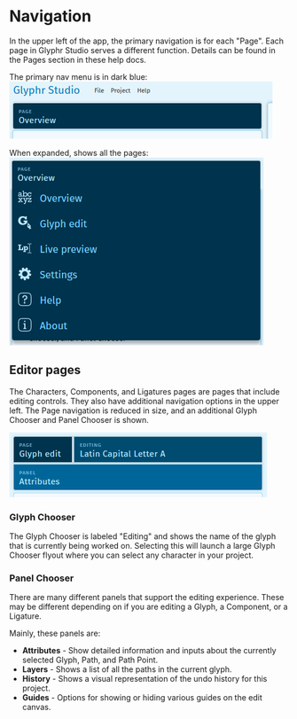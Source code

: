 # Navigation

In the upper left of the app, the primary navigation is for each "Page". Each 
page in Glyphr Studio serves a different function. Details can be found in the 
Pages section in these help docs.

The primary nav menu is in dark blue:
![Primary navigation](../img/nav_primary.png)

When expanded, shows all the pages:
![Expanded navigation](../img/nav_page-expanded.png)

## Editor pages
The Characters, Components, and Ligatures pages are pages that include editing 
controls. They also have additional navigation options in the upper left. The
Page navigation is reduced in size, and an additional Glyph Chooser and Panel 
Chooser is shown.

![Editor page navigation](../img/nav_editor-page.png)

### Glyph Chooser
The Glyph Chooser is labeled "Editing" and shows the name of the glyph that is 
currently being worked on. Selecting this will launch a large Glyph Chooser 
flyout where you can select any character in your project.

### Panel Chooser
There are many different panels that support the editing experience. These may 
be different depending on if you are editing a Glyph, a Component, or a Ligature. 

Mainly, these panels are:
 - **Attributes** - Show detailed information and inputs about the currently selected Glyph, Path, and Path Point.
 - **Layers** - Shows a list of all the paths in the current glyph.
 - **History** - Shows a visual representation of the undo history for this project.
 - **Guides** - Options for showing or hiding various guides on the edit canvas.